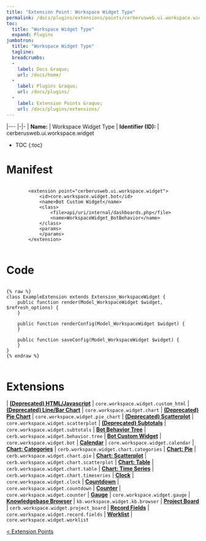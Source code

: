 ```yaml
---
title: "Extension Point: Workspace Widget Type"
permalink: /docs/plugins/extensions/points/cerberusweb.ui.workspace.widget/
toc:
  title: "Workspace Widget Type"
  expand: Plugins
jumbotron:
  title: "Workspace Widget Type"
  tagline: 
  breadcrumbs:
  -
    label: Docs &raquo;
    url: /docs/home/
  -
    label: Plugins &raquo;
    url: /docs/plugins/
  -
    label: Extension Points &raquo;
    url: /docs/plugins/extensions/
---
```


|---
|-|-
| **Name:** | Workspace Widget Type
| **Identifier (ID):** | cerberusweb.ui.workspace.widget

* TOC
{:toc}

# Manifest

<pre>
<code class="language-xml">
		&lt;extension point=&quot;cerberusweb.ui.workspace.widget&quot;&gt;
			&lt;id&gt;core.workspace.widget.bot&lt;/id&gt;
			&lt;name&gt;Bot Custom Widget&lt;/name&gt;
			&lt;class&gt;
				&lt;file&gt;api/uri/internal/dashboards.php&lt;/file&gt;
				&lt;name&gt;WorkspaceWidget_BotBehavior&lt;/name&gt;
			&lt;/class&gt;
			&lt;params&gt;
			&lt;/params&gt;
		&lt;/extension&gt;
</code>
</pre>

# Code

<pre>
<code class="language-php">
{% raw %}
class ExampleExtension extends Extension_WorkspaceWidget {
	public function render(Model_WorkspaceWidget $widget, $refresh_options) {
	}

	public function renderConfig(Model_WorkspaceWidget $widget) {
	}

	public function saveConfig(Model_WorkspaceWidget $widget) {
	}
}
{% endraw %}
</code>
</pre>

# Extensions

| [**(Deprecated) HTML/Javascript**](/docs/plugins/extensions/core.workspace.widget.custom_html/) | `core.workspace.widget.custom_html`
| [**(Deprecated) Line/Bar Chart**](/docs/plugins/extensions/core.workspace.widget.chart/) | `core.workspace.widget.chart`
| [**(Deprecated) Pie Chart**](/docs/plugins/extensions/core.workspace.widget.pie_chart/) | `core.workspace.widget.pie_chart`
| [**(Deprecated) Scatterplot**](/docs/plugins/extensions/core.workspace.widget.scatterplot/) | `core.workspace.widget.scatterplot`
| [**(Deprecated) Subtotals**](/docs/plugins/extensions/core.workspace.widget.subtotals/) | `core.workspace.widget.subtotals`
| [**Bot Behavior Tree**](/docs/plugins/extensions/cerb.workspace.widget.behavior.tree/) | `cerb.workspace.widget.behavior.tree`
| [**Bot Custom Widget**](/docs/plugins/extensions/core.workspace.widget.bot/) | `core.workspace.widget.bot`
| [**Calendar**](/docs/plugins/extensions/core.workspace.widget.calendar/) | `core.workspace.widget.calendar`
| [**Chart: Categories**](/docs/plugins/extensions/cerb.workspace.widget.chart.categories/) | `cerb.workspace.widget.chart.categories`
| [**Chart: Pie**](/docs/plugins/extensions/cerb.workspace.widget.chart.pie/) | `cerb.workspace.widget.chart.pie`
| [**Chart: Scatterplot**](/docs/plugins/extensions/cerb.workspace.widget.chart.scatterplot/) | `cerb.workspace.widget.chart.scatterplot`
| [**Chart: Table**](/docs/plugins/extensions/cerb.workspace.widget.chart.table/) | `cerb.workspace.widget.chart.table`
| [**Chart: Time Series**](/docs/plugins/extensions/cerb.workspace.widget.chart.timeseries/) | `cerb.workspace.widget.chart.timeseries`
| [**Clock**](/docs/plugins/extensions/core.workspace.widget.clock/) | `core.workspace.widget.clock`
| [**Countdown**](/docs/plugins/extensions/core.workspace.widget.countdown/) | `core.workspace.widget.countdown`
| [**Counter**](/docs/plugins/extensions/core.workspace.widget.counter/) | `core.workspace.widget.counter`
| [**Gauge**](/docs/plugins/extensions/core.workspace.widget.gauge/) | `core.workspace.widget.gauge`
| [**Knowledgebase Browser**](/docs/plugins/extensions/kb.workspace.widget.kb.browser/) | `kb.workspace.widget.kb.browser`
| [**Project Board**](/docs/plugins/extensions/cerb.workspace.widget.project_board/) | `cerb.workspace.widget.project_board`
| [**Record Fields**](/docs/plugins/extensions/core.workspace.widget.record.fields/) | `core.workspace.widget.record.fields`
| [**Worklist**](/docs/plugins/extensions/core.workspace.widget.worklist/) | `core.workspace.widget.worklist`

<div class="section-nav">
	<div class="left">
		<a href="/docs/plugins/extensions/#extension-points" class="prev">&lt; Extension Points</a>
	</div>
	<div class="right align-right">
	</div>
</div>
<div class="clear"></div>